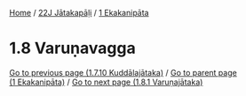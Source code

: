 
[Home](/) / [22J Jātakapāḷi](../../22J.md) / [1 Ekakanipāta](../1.md)

# 1.8 Varuṇavagga


[Go to previous page (1.7.10 Kuddālajātaka)](1.7/1.7.10.md) / [Go to parent page (1 Ekakanipāta)](../1.md) / [Go to next page (1.8.1 Varuṇajātaka)](1.8/1.8.1.md)



